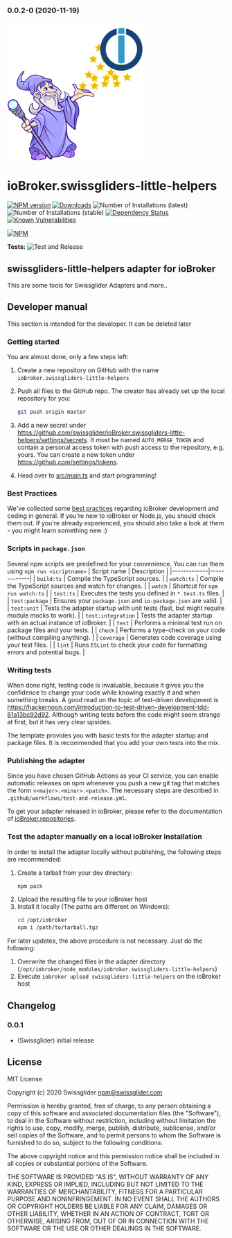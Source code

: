 ### 0.0.2-0 (2020-11-19)
![Logo](admin/swissgliders-little-helpers.png)
# ioBroker.swissgliders-little-helpers

[![NPM version](http://img.shields.io/npm/v/iobroker.swissgliders-little-helpers.svg)](https://www.npmjs.com/package/iobroker.swissgliders-little-helpers)
[![Downloads](https://img.shields.io/npm/dm/iobroker.swissgliders-little-helpers.svg)](https://www.npmjs.com/package/iobroker.swissgliders-little-helpers)
![Number of Installations (latest)](http://iobroker.live/badges/swissgliders-little-helpers-installed.svg)
![Number of Installations (stable)](http://iobroker.live/badges/swissgliders-little-helpers-stable.svg)
[![Dependency Status](https://img.shields.io/david/swissglider/iobroker.swissgliders-little-helpers.svg)](https://david-dm.org/swissglider/iobroker.swissgliders-little-helpers)
[![Known Vulnerabilities](https://snyk.io/test/github/swissglider/ioBroker.swissgliders-little-helpers/badge.svg)](https://snyk.io/test/github/swissglider/ioBroker.swissgliders-little-helpers)

[![NPM](https://nodei.co/npm/iobroker.swissgliders-little-helpers.png?downloads=true)](https://nodei.co/npm/iobroker.swissgliders-little-helpers/)

**Tests:** ![Test and Release](https://github.com/swissglider/ioBroker.swissgliders-little-helpers/workflows/Test%20and%20Release/badge.svg)

## swissgliders-little-helpers adapter for ioBroker

This are some tools for Swissglider Adapters and more..

## Developer manual
This section is intended for the developer. It can be deleted later

### Getting started

You are almost done, only a few steps left:
1. Create a new repository on GitHub with the name `ioBroker.swissgliders-little-helpers`

1. Push all files to the GitHub repo. The creator has already set up the local repository for you:  
    ```bash
    git push origin master
    ```
1. Add a new secret under https://github.com/swissglider/ioBroker.swissgliders-little-helpers/settings/secrets. It must be named `AUTO_MERGE_TOKEN` and contain a personal access token with push access to the repository, e.g. yours. You can create a new token under https://github.com/settings/tokens.

1. Head over to [src/main.ts](src/main.ts) and start programming!

### Best Practices
We've collected some [best practices](https://github.com/ioBroker/ioBroker.repositories#development-and-coding-best-practices) regarding ioBroker development and coding in general. If you're new to ioBroker or Node.js, you should
check them out. If you're already experienced, you should also take a look at them - you might learn something new :)

### Scripts in `package.json`
Several npm scripts are predefined for your convenience. You can run them using `npm run <scriptname>`
| Script name | Description |
|-------------|-------------|
| `build:ts` | Compile the TypeScript sources. |
| `watch:ts` | Compile the TypeScript sources and watch for changes. |
| `watch` | Shortcut for `npm run watch:ts` |
| `test:ts` | Executes the tests you defined in `*.test.ts` files. |
| `test:package` | Ensures your `package.json` and `io-package.json` are valid. |
| `test:unit` | Tests the adapter startup with unit tests (fast, but might require module mocks to work). |
| `test:integration` | Tests the adapter startup with an actual instance of ioBroker. |
| `test` | Performs a minimal test run on package files and your tests. |
| `check` | Performs a type-check on your code (without compiling anything). |
| `coverage` | Generates code coverage using your test files. |
| `lint` | Runs `ESLint` to check your code for formatting errors and potential bugs. |

### Writing tests
When done right, testing code is invaluable, because it gives you the 
confidence to change your code while knowing exactly if and when 
something breaks. A good read on the topic of test-driven development 
is https://hackernoon.com/introduction-to-test-driven-development-tdd-61a13bc92d92. 
Although writing tests before the code might seem strange at first, but it has very 
clear upsides.

The template provides you with basic tests for the adapter startup and package files.
It is recommended that you add your own tests into the mix.

### Publishing the adapter
Since you have chosen GitHub Actions as your CI service, you can 
enable automatic releases on npm whenever you push a new git tag that matches the form 
`v<major>.<minor>.<patch>`. The necessary steps are described in `.github/workflows/test-and-release.yml`.

To get your adapter released in ioBroker, please refer to the documentation 
of [ioBroker.repositories](https://github.com/ioBroker/ioBroker.repositories#requirements-for-adapter-to-get-added-to-the-latest-repository).

### Test the adapter manually on a local ioBroker installation
In order to install the adapter locally without publishing, the following steps are recommended:
1. Create a tarball from your dev directory:  
    ```bash
    npm pack
    ```
1. Upload the resulting file to your ioBroker host
1. Install it locally (The paths are different on Windows):
    ```bash
    cd /opt/iobroker
    npm i /path/to/tarball.tgz
    ```

For later updates, the above procedure is not necessary. Just do the following:
1. Overwrite the changed files in the adapter directory (`/opt/iobroker/node_modules/iobroker.swissgliders-little-helpers`)
1. Execute `iobroker upload swissgliders-little-helpers` on the ioBroker host

## Changelog

### 0.0.1
* (Swissglider) initial release

## License
MIT License

Copyright (c) 2020 Swissglider <npm@swissglider.com>

Permission is hereby granted, free of charge, to any person obtaining a copy
of this software and associated documentation files (the "Software"), to deal
in the Software without restriction, including without limitation the rights
to use, copy, modify, merge, publish, distribute, sublicense, and/or sell
copies of the Software, and to permit persons to whom the Software is
furnished to do so, subject to the following conditions:

The above copyright notice and this permission notice shall be included in all
copies or substantial portions of the Software.

THE SOFTWARE IS PROVIDED "AS IS", WITHOUT WARRANTY OF ANY KIND, EXPRESS OR
IMPLIED, INCLUDING BUT NOT LIMITED TO THE WARRANTIES OF MERCHANTABILITY,
FITNESS FOR A PARTICULAR PURPOSE AND NONINFRINGEMENT. IN NO EVENT SHALL THE
AUTHORS OR COPYRIGHT HOLDERS BE LIABLE FOR ANY CLAIM, DAMAGES OR OTHER
LIABILITY, WHETHER IN AN ACTION OF CONTRACT, TORT OR OTHERWISE, ARISING FROM,
OUT OF OR IN CONNECTION WITH THE SOFTWARE OR THE USE OR OTHER DEALINGS IN THE
SOFTWARE.